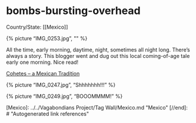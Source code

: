 # bombs-bursting-overhead

Country/State: [[Mexico]]

{% picture “IMG_0253.jpg”, "" %}

All the time, early morning, daytime, night, sometimes all night long. There’s always a story. This blogger went and dug out this local coming-of-age tale early one morning. Nice read!

[Cohetes – a Mexican Tradition](https://www.mexconnect.com/articles/726-cohetes-a-mexican-tradition)

{% picture “IMG_0247.jpg”, “Shhhhhhh!!!” %}

{% picture “IMG_0249.jpg”, “BOOOMMMM!” %}

[//begin]: # "Autogenerated link references for markdown compatibility"
[Mexico]: ../../Vagabondians Project/Tag Wall/Mexico.md "Mexico"
[//end]: # "Autogenerated link references"